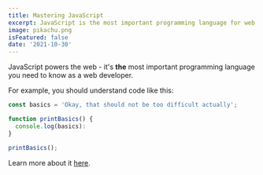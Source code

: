 ```yaml
---
title: Mastering JavaScript
excerpt: JavaScript is the most important programming language for web development. You probably don't know it well enough!
image: pikachu.png
isFeatured: false
date: '2021-10-30'
---
```


JavaScript powers the web - it's **the** most important programming language you need to know as a web developer.

For example, you should understand code like this:
<!-- code js -->
```js
const basics = 'Okay, that should not be too difficult actually';

function printBasics() {
  console.log(basics):
}

printBasics();
```

Learn more about it [here](mastering-javascript.png).
